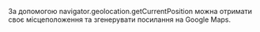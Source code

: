 За допомогою navigator.geolocation.getCurrentPosition можна
отримати своє місцеположення та згенерувати посилання 
на Google Maps.
